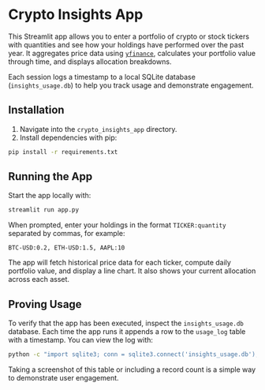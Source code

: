 # Crypto Insights App

This Streamlit app allows you to enter a portfolio of crypto or stock tickers with quantities and see how your holdings have performed over the past year.  It aggregates price data using [`yfinance`](https://pypi.org/project/yfinance/), calculates your portfolio value through time, and displays allocation breakdowns.

Each session logs a timestamp to a local SQLite database (`insights_usage.db`) to help you track usage and demonstrate engagement.

## Installation

1. Navigate into the `crypto_insights_app` directory.
2. Install dependencies with pip:

```bash
pip install -r requirements.txt
```

## Running the App

Start the app locally with:

```bash
streamlit run app.py
```

When prompted, enter your holdings in the format `TICKER:quantity` separated by commas, for example:

```
BTC-USD:0.2, ETH-USD:1.5, AAPL:10
```

The app will fetch historical price data for each ticker, compute daily portfolio value, and display a line chart.  It also shows your current allocation across each asset.

## Proving Usage

To verify that the app has been executed, inspect the `insights_usage.db` database.  Each time the app runs it appends a row to the `usage_log` table with a timestamp.  You can view the log with:

```bash
python -c "import sqlite3; conn = sqlite3.connect('insights_usage.db'); print(conn.execute('SELECT * FROM usage_log').fetchall())"
```

Taking a screenshot of this table or including a record count is a simple way to demonstrate user engagement.